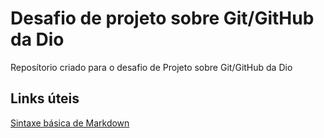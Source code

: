 # Desafio de projeto sobre Git/GitHub da Dio
Reposítorio criado para o desafio de Projeto sobre Git/GitHub da Dio

## Links úteis
[Sintaxe básica de Markdown](https://www.markdownguide.org/basic-syntax/)
